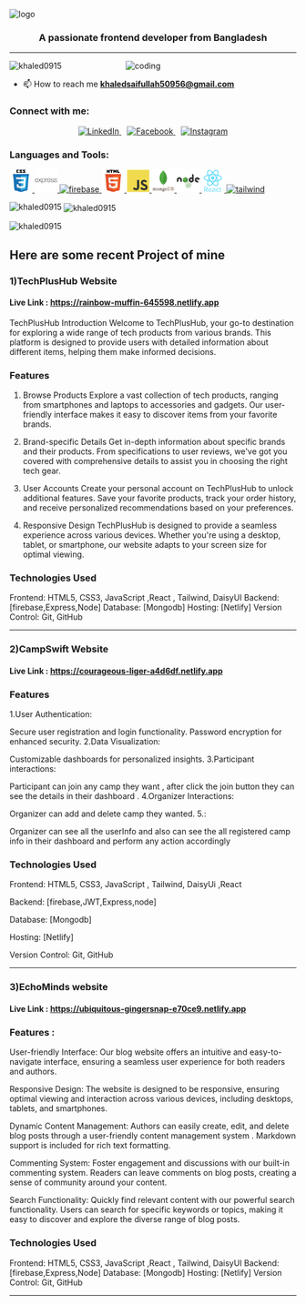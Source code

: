 ![logo]([https://i.ibb.co/FDxy4TH/github-header-image.png](https://i.ibb.co/TbMyFq5/Black-Modern-Personal-Linked-In-Banner.png))

<h3 align="center">A passionate frontend developer from Bangladesh</h3>
<hr/>

<img align="right" alt="coding" width="300" src="https://media2.giphy.com/media/qgQUggAC3Pfv687qPC/giphy.gif">



<p align="left"> <img src="https://komarev.com/ghpvc/?username=khaled0915&label=Profile%20views&color=0e75b6&style=flat" alt="khaled0915" /> </p>

- 📫 How to reach me **khaledsaifullah50956@gmail.com**

<h3 align="left">Connect with me:</h3>
<p align="left">
  
<div align="center">
  <a href="https://linkedin.com/in/khaled-saifullah-9b701123b" target="_blank" style="margin-right: 10px;">
    <img src="https://raw.githubusercontent.com/rahuldkjain/github-profile-readme-generator/master/src/images/icons/Social/linked-in-alt.svg" alt="LinkedIn" height="30" width="40" />
  </a>
  <a href="https://fb.com/saifullah.khaled.7165" target="_blank" style="margin-right: 10px;">
    <img src="https://raw.githubusercontent.com/rahuldkjain/github-profile-readme-generator/master/src/images/icons/Social/facebook.svg" alt="Facebook" height="30" width="40" />
  </a>
  <a href="https://instagram.com/saifullah_khaled_" target="_blank">
    <img src="https://raw.githubusercontent.com/rahuldkjain/github-profile-readme-generator/master/src/images/icons/Social/instagram.svg" alt="Instagram" height="30" width="40" />
  </a>
</div>


</p>

<h3 align="left">Languages and Tools:</h3>

<p align="left"> <a href="https://www.w3schools.com/css/" target="_blank" rel="noreferrer"> <img src="https://raw.githubusercontent.com/devicons/devicon/master/icons/css3/css3-original-wordmark.svg" alt="css3" width="40" height="40"/> </a> <a href="https://expressjs.com" target="_blank" rel="noreferrer"> <img src="https://raw.githubusercontent.com/devicons/devicon/master/icons/express/express-original-wordmark.svg" alt="express" width="40" height="40"/> </a> <a href="https://firebase.google.com/" target="_blank" rel="noreferrer"> <img src="https://www.vectorlogo.zone/logos/firebase/firebase-icon.svg" alt="firebase" width="40" height="40"/> </a> <a href="https://www.w3.org/html/" target="_blank" rel="noreferrer"> <img src="https://raw.githubusercontent.com/devicons/devicon/master/icons/html5/html5-original-wordmark.svg" alt="html5" width="40" height="40"/> </a> <a href="https://developer.mozilla.org/en-US/docs/Web/JavaScript" target="_blank" rel="noreferrer"> <img src="https://raw.githubusercontent.com/devicons/devicon/master/icons/javascript/javascript-original.svg" alt="javascript" width="40" height="40"/> </a> <a href="https://www.mongodb.com/" target="_blank" rel="noreferrer"> <img src="https://raw.githubusercontent.com/devicons/devicon/master/icons/mongodb/mongodb-original-wordmark.svg" alt="mongodb" width="40" height="40"/> </a> <a href="https://nodejs.org" target="_blank" rel="noreferrer"> <img src="https://raw.githubusercontent.com/devicons/devicon/master/icons/nodejs/nodejs-original-wordmark.svg" alt="nodejs" width="40" height="40"/> </a> <a href="https://reactjs.org/" target="_blank" rel="noreferrer"> <img src="https://raw.githubusercontent.com/devicons/devicon/master/icons/react/react-original-wordmark.svg" alt="react" width="40" height="40"/> </a> <a href="https://tailwindcss.com/" target="_blank" rel="noreferrer"> <img src="https://www.vectorlogo.zone/logos/tailwindcss/tailwindcss-icon.svg" alt="tailwind" width="40" height="40"/> </a> </p>

<p><img align="left" src="https://github-readme-stats.vercel.app/api/top-langs?username=khaled0915&show_icons=true&locale=en&layout=compact" alt="khaled0915" /></p>

<p>&nbsp;<img align="center" src="https://github-readme-stats.vercel.app/api?username=khaled0915&show_icons=true&locale=en" alt="khaled0915" /></p>

<p><img align="center" src="https://github-readme-streak-stats.herokuapp.com/?user=khaled0915&" alt="khaled0915" /></p>

## Here are some recent Project of mine 

### 1)TechPlusHub Website
####  Live Link : https://rainbow-muffin-645598.netlify.app

TechPlusHub
Introduction
Welcome to TechPlusHub, your go-to destination for exploring a wide range of tech products from various brands. This platform is designed to provide users with detailed information about different items, helping them make informed decisions.

### Features
1. Browse Products
Explore a vast collection of tech products, ranging from smartphones and laptops to accessories and gadgets. Our user-friendly interface makes it easy to discover items from your favorite brands.

2. Brand-specific Details
Get in-depth information about specific brands and their products. From specifications to user reviews, we've got you covered with comprehensive details to assist you in choosing the right tech gear.

3. User Accounts
Create your personal account on TechPlusHub to unlock additional features. Save your favorite products, track your order history, and receive personalized recommendations based on your preferences.

4. Responsive Design
TechPlusHub is designed to provide a seamless experience across various devices. Whether you're using a desktop, tablet, or smartphone, our website adapts to your screen size for optimal viewing.

### Technologies Used
Frontend: HTML5, CSS3, JavaScript ,React , Tailwind, DaisyUI
Backend: [firebase,Express,Node]
Database: [Mongodb]
Hosting: [Netlify]
Version Control: Git, GitHub
<hr/>

### 2)CampSwift Website
#### Live Link : https://courageous-liger-a4d6df.netlify.app

### Features
1.User Authentication:

Secure user registration and login functionality.
Password encryption for enhanced security.
2.Data Visualization:

Customizable dashboards for personalized insights.
3.Participant interactions:

Participant can join any camp they want , after click the join button they can see the details in their dashboard .
4.Organizer Interactions:

Organizer can add and delete camp they wanted.
5.:

Organizer can see all the userInfo and also can see the all registered camp info in their dashboard and perform any action accordingly
### Technologies Used
Frontend: HTML5, CSS3, JavaScript , Tailwind, DaisyUi ,React

Backend: [firebase,JWT,Express,node]

Database: [Mongodb]

Hosting: [Netlify]

Version Control: Git, GitHub

<hr/>

### 3)EchoMinds website
#### Live Link : https://ubiquitous-gingersnap-e70ce9.netlify.app

### Features :
User-friendly Interface: Our blog website offers an intuitive and easy-to-navigate interface, ensuring a seamless user experience for both readers and authors.

Responsive Design: The website is designed to be responsive, ensuring optimal viewing and interaction across various devices, including desktops, tablets, and smartphones.

Dynamic Content Management: Authors can easily create, edit, and delete blog posts through a user-friendly content management system . Markdown support is included for rich text formatting.

Commenting System: Foster engagement and discussions with our built-in commenting system. Readers can leave comments on blog posts, creating a sense of community around your content.

Search Functionality: Quickly find relevant content with our powerful search functionality. Users can search for specific keywords or topics, making it easy to discover and explore the diverse range of blog posts.

### Technologies Used
Frontend: HTML5, CSS3, JavaScript ,React , Tailwind, DaisyUI
Backend: [firebase,Express,Node]
Database: [Mongodb]
Hosting: [Netlify]
Version Control: Git, GitHub

<hr/>




